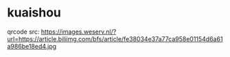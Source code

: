 # kuaishou

qrcode src: https://images.weserv.nl/?url=https://article.biliimg.com/bfs/article/fe38034e37a77ca958e01154d6a61a986be18ed4.jpg